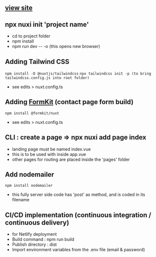 ## [view site](https://portfolio-fidly.netlify.app/)

## npx nuxi init 'project name'
- cd to project folder
- npm install
- npm run dev -- -o (this opens new browser)

## Adding Tailwind CSS 
```npm install -D @nuxtjs/tailwindcss```
```npx tailwindcss init -p (to bring tailwindcss.config.js into root folder)```
- see edits > nuxt.config.ts


## Adding [FormKit](https://formkit.com/getting-started/installation) (contact page form build)
```npm install @formkit/nuxt```
- see edits > nuxt.config.ts


## CLI :  create a page => npx nuxi add page index
- landing page must be named index.vue
- this is to be used with <code><NuxtPage/></code> inside app.vue
- other pages for routing are placed inside the 'pages' folder


## Add nodemailer
```npm install nodemailer```
- this fully server side code has 'post' as method, and is coded in its filename

## CI/CD implementation (continuous integration / continuous delivery)
- for Netlify deployment 
- Build command : npm run build
- Publish directory : dist
- Import environment variables from the .env file (email & password)